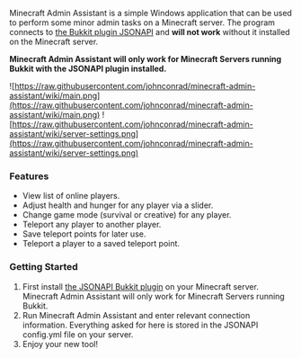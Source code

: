 Minecraft Admin Assistant is a simple Windows application that can be used to perform some minor admin tasks on a Minecraft server. The program connects to [the Bukkit plugin JSONAPI](https://github.com/alecgorge/jsonapi/wiki) and **will not work** without it installed on the Minecraft server.

**Minecraft Admin Assistant will only work for Minecraft Servers running Bukkit with the JSONAPI plugin installed.**

![https://raw.githubusercontent.com/johnconrad/minecraft-admin-assistant/wiki/main.png](https://raw.githubusercontent.com/johnconrad/minecraft-admin-assistant/wiki/main.png) ![https://raw.githubusercontent.com/johnconrad/minecraft-admin-assistant/wiki/server-settings.png](https://raw.githubusercontent.com/johnconrad/minecraft-admin-assistant/wiki/server-settings.png)


### Features ###
  * View list of online players.
  * Adjust health and hunger for any player via a slider.
  * Change game mode (survival or creative) for any player.
  * Teleport any player to another player.
  * Save teleport points for later use.
  * Teleport a player to a saved teleport point.

### Getting Started ###
  1. First install [the JSONAPI Bukkit plugin](https://github.com/alecgorge/jsonapi/wiki) on your Minecraft server. Minecraft Admin Assistant will only work for Minecraft Servers running Bukkit.
  1. Run Minecraft Admin Assistant and enter relevant connection information. Everything asked for here is stored in the JSONAPI config.yml file on your server.
  1. Enjoy your new tool!
